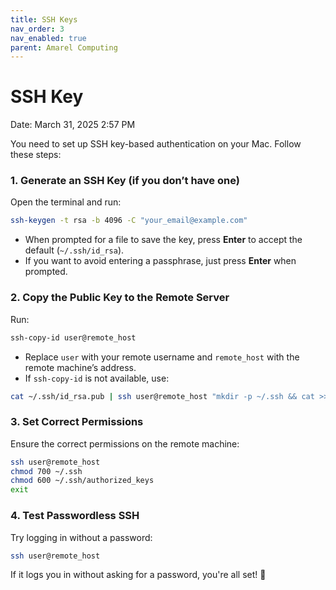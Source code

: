 ```yaml
---
title: SSH Keys
nav_order: 3
nav_enabled: true 
parent: Amarel Computing
---
```



# SSH Key

Date: March 31, 2025 2:57 PM

You need to set up SSH key-based authentication on your Mac. Follow these steps:

### **1. Generate an SSH Key (if you don’t have one)**

Open the terminal and run:

```bash
ssh-keygen -t rsa -b 4096 -C "your_email@example.com"

```

- When prompted for a file to save the key, press **Enter** to accept the default (`~/.ssh/id_rsa`).
- If you want to avoid entering a passphrase, just press **Enter** when prompted.

### **2. Copy the Public Key to the Remote Server**

Run:

```bash
ssh-copy-id user@remote_host

```

- Replace `user` with your remote username and `remote_host` with the remote machine’s address.
- If `ssh-copy-id` is not available, use:

```bash
cat ~/.ssh/id_rsa.pub | ssh user@remote_host "mkdir -p ~/.ssh && cat >> ~/.ssh/authorized_keys"

```

### **3. Set Correct Permissions**

Ensure the correct permissions on the remote machine:

```bash
ssh user@remote_host
chmod 700 ~/.ssh
chmod 600 ~/.ssh/authorized_keys
exit

```

### **4. Test Passwordless SSH**

Try logging in without a password:

```bash
ssh user@remote_host

```

If it logs you in without asking for a password, you're all set! 🚀